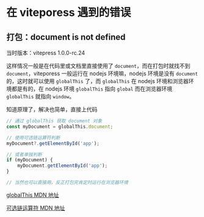 # 在 viteporess 遇到的错误

## 打包：document is not defined

当时版本：vitepress 1.0.0-rc.24

这样情况一般是在代码里或文档里直接使用了 `document`，而在打包时就找不到 `document`，viteporess 一般运行在 nodejs 环境嘛，nodejs 环境是没有 `document` 的，这时就可以使用 `globalThis` 了，而 `globalThis` 在 nodejs 环境和浏览器环境都是有的，在 nodejs 环境 `globalThis` 指向 `global` 而在浏览器环境 `globalThis` 就指向 `window`。

知道原理了，解决也简单，直接上代码

```js
// 通过 globalThis 获取 document 对象
const myDocument = globalThis.document;

// 使用可选链运算符判断
myDocument?.getElementById('app');

// 或者单独判断
if (myDocument) {
	myDocument.getElementById('app');
}

// 当然也可以直接用，反正打包完肯定时运行在浏览器环境
```

[globalThis MDN 地址](https://developer.mozilla.org/zh-CN/docs/Web/JavaScript/Reference/Global_Objects/globalThis)

[可选链运算符 MDN 地址](https://developer.mozilla.org/zh-CN/docs/Web/JavaScript/Reference/Operators/Optional_chaining)
